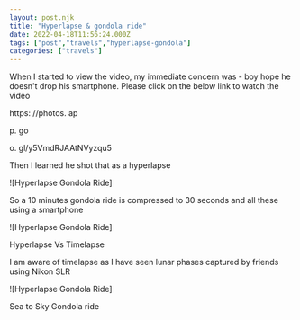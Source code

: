 ```yaml
---
layout: post.njk
title: "Hyperlapse & gondola ride"
date: 2022-04-18T11:56:24.000Z
tags: ["post","travels","hyperlapse-gondola"]
categories: ["travels"]
---
```


When I started to view the video, my immediate concern was - boy hope he doesn't drop his smartphone. Please click on the below link to watch the video

https: //photos. ap

p. go

o. gl/y5VmdRJAAtNVyzqu5

Then I learned he shot that as a hyperlapse

![Hyperlapse Gondola Ride]

 So a 10 minutes gondola ride is compressed to 30 seconds and all these using a smartphone

![Hyperlapse Gondola Ride]

 Hyperlapse Vs Timelapse

I am aware of timelapse as I have seen lunar phases captured by friends using Nikon SLR

![Hyperlapse Gondola Ride]

 Sea to Sky Gondola ride
